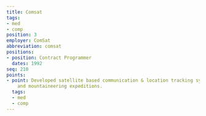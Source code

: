 ```yaml
---
title: Comsat
tags:
- med
- comp
position: 3
employer: ComSat
abbreviation: comsat
positions:
- position: Contract Programmer
  dates: 1992
seq: 210
points:
- point: Developed satellite based communication & location tracking systems for ships
    and mountaineering expeditions.
  tags:
  - med
  - comp
---
```


